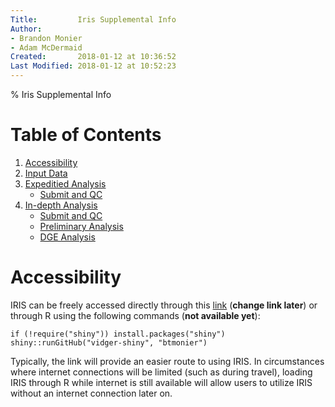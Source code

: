 ```yaml
---
Title:         Iris Supplemental Info
Author:        
- Brandon Monier
- Adam McDermaid
Created:       2018-01-12 at 10:36:52
Last Modified: 2018-01-12 at 10:52:23
---
```


% Iris Supplemental Info

# Table of Contents
1. [Accessibility](#accessibility)
2. [Input Data](#input-data)
3. [Expeditied Analysis](#expedited-analysis)
	* [Submit and QC](#submit-and-qc)
4. [In-depth Analysis](#in-depth-analysis)
	* [Submit and QC](#submit-and-qc)
	* [Preliminary Analysis](#preliminary-analysis)
	* [DGE Analysis](#dge-analysis)

# Accessibility 
IRIS can be freely accessed directly through this [link]( bmbl.sdstate.edu/VIDGER) (**change link later**) or through R using the following commands (**not available yet**):

```
if (!require("shiny")) install.packages("shiny")
shiny::runGitHub("vidger-shiny", "btmonier")
```

Typically, the link will provide an easier route to using IRIS. In circumstances where internet connections will be limited (such as during travel), loading IRIS through R while internet is still available will allow users to utilize IRIS without an internet connection later on.

